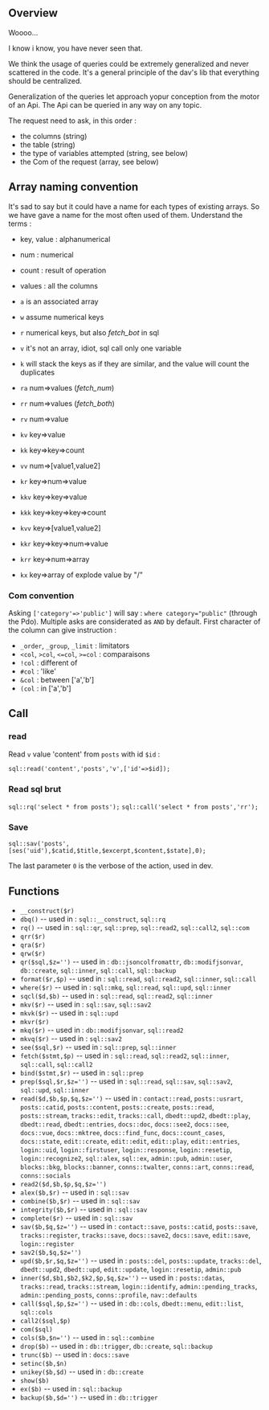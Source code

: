 ## Overview

Woooo...

I know i know, you have never seen that.

We think the usage of queries could be extremely generalized and never scattered in the code.
It's a general principle of the dav's lib that everything should be centralized.

Generalization of the queries let approach yopur conception from the motor of an Api.
The Api can be queried in any way on any topic.

The request need to ask, in this order :

- the columns (string)
- the table (string)
- the type of variables attempted (string, see below)
- the Com of the request (array, see below)

## Array naming convention

It's sad to say but it could have a name for each types of existing arrays.
So we have gave a name for the most often used of them.
Understand the terms :
- key, value : alphanumerical
- num : numerical
- count : result of operation
- values : all the columns

- `a` is an associated array 
- `w` assume numerical keys
- `r` numerical keys, but also *fetch_bot* in sql
- `v` it's not an array, idiot, sql call only one variable
- `k` will stack the keys as if they are similar, and the value will count the duplicates
- `ra` num=>values (*fetch_num*)
- `rr` num=>values (*fetch_both*)
- `rv` num=>value
- `kv` key=>value
- `kk` key=>key=>count
- `vv` num=>[value1,value2]
- `kr` key=>num=>value
- `kkv` key=>key=>value
- `kkk` key=>key=>key=>count
- `kvv` key=>[value1,value2]
- `kkr` key=>key=>num=>value 
- `krr` key=>num=>array
- `kx` key=>array of explode value by "/"

### Com convention

Asking `['category'=>'public']` will say : `where category="public"` (through the Pdo).
Multiple asks are considerated as `AND` by default.
First character of the column can give instruction :

- `_order`, `_group`, `_limit` : limitators
- `<col`, `>col`, `<=col`, `>=col` : comparaisons
- `!col` : different of
- `#col` : 'like'
- `&col` : between ['a','b']
- `(col` : in ['a','b']

## Call

### read

Read `v` value 'content' from `posts` with id `$id` :

`sql::read('content','posts','v',['id'=>$id]);`

### Read sql brut

`sql::rq('select * from posts');`
`sql::call('select * from posts','rr');`

### Save

`sql::sav('posts',[ses('uid'),$catid,$title,$excerpt,$content,$state],0);`

The last parameter `0` is the verbose of the action, used in dev.

## Functions

- `__construct($r)`
- `dbq()` -- used in : `sql::__construct`, `sql::rq`
- `rq()` -- used in : `sql::qr`, `sql::prep`, `sql::read2`, `sql::call2`, `sql::com`
- `qrr($r)`
- `qra($r)`
- `qrw($r)`
- `qr($sql,$z='')` -- used in : `db::jsoncolfromattr`, `db::modifjsonvar`, `db::create`, `sql::inner`, `sql::call`, `sql::backup`
- `format($r,$p)` -- used in : `sql::read`, `sql::read2`, `sql::inner`, `sql::call`
- `where($r)` -- used in : `sql::mkq`, `sql::read`, `sql::upd`, `sql::inner`
- `sqcl($d,$b)` -- used in : `sql::read`, `sql::read2`, `sql::inner`
- `mkv($r)` -- used in : `sql::sav`, `sql::sav2`
- `mkvk($r)` -- used in : `sql::upd`
- `mkvr($r)`
- `mkq($r)` -- used in : `db::modifjsonvar`, `sql::read2`
- `mkvq($r)` -- used in : `sql::sav2`
- `see($sql,$r)` -- used in : `sql::prep`, `sql::inner`
- `fetch($stmt,$p)` -- used in : `sql::read`, `sql::read2`, `sql::inner`, `sql::call`, `sql::call2`
- `bind($stmt,$r)` -- used in : `sql::prep`
- `prep($sql,$r,$z='')` -- used in : `sql::read`, `sql::sav`, `sql::sav2`, `sql::upd`, `sql::inner`
- `read($d,$b,$p,$q,$z='')` -- used in : `contact::read`, `posts::usrart`, `posts::catid`, `posts::content`, `posts::create`, `posts::read`, `posts::stream`, `tracks::edit`, `tracks::call`, `dbedt::upd2`, `dbedt::play`, `dbedt::read`, `dbedt::entries`, `docs::doc`, `docs::see2`, `docs::see`, `docs::vue`, `docs::mktree`, `docs::find_func`, `docs::count_cases`, `docs::state`, `edit::create`, `edit::edit`, `edit::play`, `edit::entries`, `login::uid`, `login::firstuser`, `login::response`, `login::resetip`, `login::recognize2`, `sql::alex`, `sql::ex`, `admin::pub`, `admin::user`, `blocks::bkg`, `blocks::banner`, `conns::twalter`, `conns::art`, `conns::read`, `conns::socials`
- `read2($d,$b,$p,$q,$z='')`
- `alex($b,$r)` -- used in : `sql::sav`
- `combine($b,$r)` -- used in : `sql::sav`
- `integrity($b,$r)` -- used in : `sql::sav`
- `complete($r)` -- used in : `sql::sav`
- `sav($b,$q,$z='')` -- used in : `contact::save`, `posts::catid`, `posts::save`, `tracks::register`, `tracks::save`, `docs::save2`, `docs::save`, `edit::save`, `login::register`
- `sav2($b,$q,$z='')`
- `upd($b,$r,$q,$z='')` -- used in : `posts::del`, `posts::update`, `tracks::del`, `dbedt::upd2`, `dbedt::upd`, `edit::update`, `login::resetip`, `admin::pub`
- `inner($d,$b1,$b2,$k2,$p,$q,$z='')` -- used in : `posts::datas`, `tracks::read`, `tracks::stream`, `login::identify`, `admin::pending_tracks`, `admin::pending_posts`, `conns::profile`, `nav::defaults`
- `call($sql,$p,$z='')` -- used in : `db::cols`, `dbedt::menu`, `edit::list`, `sql::cols`
- `call2($sql,$p)`
- `com($sql)`
- `cols($b,$n='')` -- used in : `sql::combine`
- `drop($b)` -- used in : `db::trigger`, `db::create`, `sql::backup`
- `trunc($b)` -- used in : `docs::save`
- `setinc($b,$n)`
- `unikey($b,$d)` -- used in : `db::create`
- `show($b)`
- `ex($b)` -- used in : `sql::backup`
- `backup($b,$d='')` -- used in : `db::trigger`
